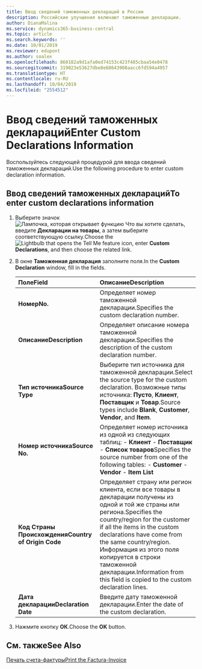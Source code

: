 ```yaml
---
title: Ввод сведений таможенных деклараций в России
description: Российские улучшения включают таможенные декларации.
author: DianaMalina
ms.service: dynamics365-business-central
ms.topic: article
ms.search.keywords: ''
ms.date: 10/01/2019
ms.reviewer: edupont
ms.author: soalex
ms.openlocfilehash: 860182a9d1afa0ed74153c423f485cbaa54e0478
ms.sourcegitcommit: 319023e53627dbe8e68643908aacc6fd594a4957
ms.translationtype: HT
ms.contentlocale: ru-RU
ms.lasthandoff: 10/04/2019
ms.locfileid: "2554512"
---
```

# <a name="enter-custom-declarations-information"></a><span data-ttu-id="b56c9-103">Ввод сведений таможенных деклараций</span><span class="sxs-lookup"><span data-stu-id="b56c9-103">Enter Custom Declarations Information</span></span>

<span data-ttu-id="b56c9-104">Воспользуйтесь следующей процедурой для ввода сведений таможенных деклараций.</span><span class="sxs-lookup"><span data-stu-id="b56c9-104">Use the following procedure to enter custom declaration information.</span></span>

## <a name="to-enter-custom-declarations-information"></a><span data-ttu-id="b56c9-105">Ввод сведений таможенных деклараций</span><span class="sxs-lookup"><span data-stu-id="b56c9-105">To enter custom declarations information</span></span>

1. <span data-ttu-id="b56c9-106">Выберите значок ![Лампочка, которая открывает функцию Что вы хотите сделать](../../media/ui-search/search_small.png "Что вы хотите сделать"), введите **Декларации на товары**, а затем выберите соответствующую ссылку.</span><span class="sxs-lookup"><span data-stu-id="b56c9-106">Choose the ![Lightbulb that opens the Tell Me feature](../../media/ui-search/search_small.png "Tell me what you want to do") icon, enter **Custom Declarations**, and then choose the related link.</span></span>

2. <span data-ttu-id="b56c9-107">В окне **Таможенная декларация** заполните поля.</span><span class="sxs-lookup"><span data-stu-id="b56c9-107">In the **Custom Declaration** window, fill in the fields.</span></span>

   | <span data-ttu-id="b56c9-108">Поле</span><span class="sxs-lookup"><span data-stu-id="b56c9-108">Field</span></span>                      | <span data-ttu-id="b56c9-109">Описание</span><span class="sxs-lookup"><span data-stu-id="b56c9-109">Description</span></span>                                                  |
   | :------------------------- | :----------------------------------------------------------- |
   | <span data-ttu-id="b56c9-110">**Номер**</span><span class="sxs-lookup"><span data-stu-id="b56c9-110">**No.**</span></span>                    | <span data-ttu-id="b56c9-111">Определяет номер таможенной декларации.</span><span class="sxs-lookup"><span data-stu-id="b56c9-111">Specifies the custom declaration number.</span></span>                     |
   | <span data-ttu-id="b56c9-112">**Описание**</span><span class="sxs-lookup"><span data-stu-id="b56c9-112">**Description**</span></span>            | <span data-ttu-id="b56c9-113">Определяет описание номера таможенной декларации.</span><span class="sxs-lookup"><span data-stu-id="b56c9-113">Specifies the description of the custom declaration number.</span></span>  |
   | <span data-ttu-id="b56c9-114">**Тип источника**</span><span class="sxs-lookup"><span data-stu-id="b56c9-114">**Source Type**</span></span>            | <span data-ttu-id="b56c9-115">Выберите тип источника для таможенной декларации.</span><span class="sxs-lookup"><span data-stu-id="b56c9-115">Select the source type for the custom declaration.</span></span> <span data-ttu-id="b56c9-116">Возможные типы источника: **Пусто**, **Клиент**, **Поставщик** и **Товар**.</span><span class="sxs-lookup"><span data-stu-id="b56c9-116">Source types include **Blank**, **Customer**, **Vendor**, and **Item**.</span></span> |
   | <span data-ttu-id="b56c9-117">**Номер источника**</span><span class="sxs-lookup"><span data-stu-id="b56c9-117">**Source No.**</span></span>             | <span data-ttu-id="b56c9-118">Определяет номер источника из одной из следующих таблиц:   -   **Клиент** -   **Поставщик** -   **Список товаров**</span><span class="sxs-lookup"><span data-stu-id="b56c9-118">Specifies the source number from one of the following tables:   -   **Customer** -   **Vendor** -   **Item List**</span></span> |
   | <span data-ttu-id="b56c9-119">**Код Страны Происхождения**</span><span class="sxs-lookup"><span data-stu-id="b56c9-119">**Country of Origin Code**</span></span> | <span data-ttu-id="b56c9-120">Определяет страну или регион клиента, если все товары в декларации получены из одной и той же страны или региона.</span><span class="sxs-lookup"><span data-stu-id="b56c9-120">Specifies the country/region for the customer if all the items in the custom declarations have come from the same country/region.</span></span> <span data-ttu-id="b56c9-121">Информация из этого поля копируется в строки таможенной декларации.</span><span class="sxs-lookup"><span data-stu-id="b56c9-121">Information from this field is copied to the custom declaration lines.</span></span> |
   | <span data-ttu-id="b56c9-122">**Дата декларации**</span><span class="sxs-lookup"><span data-stu-id="b56c9-122">**Declaration Date**</span></span>       | <span data-ttu-id="b56c9-123">Введите дату таможенной декларации.</span><span class="sxs-lookup"><span data-stu-id="b56c9-123">Enter the date of the custom declaration.</span></span>                    |

3. <span data-ttu-id="b56c9-124">Нажмите кнопку **ОК**.</span><span class="sxs-lookup"><span data-stu-id="b56c9-124">Choose the **OK** button.</span></span>

## <a name="see-also"></a><span data-ttu-id="b56c9-125">См. также</span><span class="sxs-lookup"><span data-stu-id="b56c9-125">See Also</span></span>

[<span data-ttu-id="b56c9-126">Печать счета-фактуры</span><span class="sxs-lookup"><span data-stu-id="b56c9-126">Print the Factura-Invoice</span></span>](How-to-Print-the-Factura-Invoice.md)  
